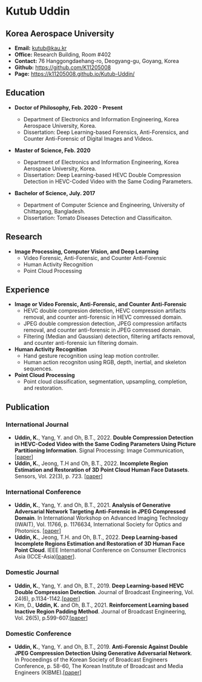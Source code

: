 # Kutub Uddin
## Korea Aerospace University

* **Email:** kutub@kau.kr
* **Office:** Research Building, Room #402
* **Contact:** 76 Hanggongdaehang-ro, Deogyang-gu, Goyang, Korea 
* **Github:** https://github.com/K11205008 
* **Page:** https://k11205008.github.io/Kutub-Uddin/ 

## Education

* **Doctor of Philosophy, Feb. 2020 - Present**
  * Department of Electronics and Information Engineering, Korea Aerospace University, Korea.
  * Dissertation: Deep Learning-based Forensics, Anti-Forensics, and Counter Anti-Forensic of Digital Images and Videos.
  
* **Master of Science, Feb. 2020**
  * Department of Electronics and Information Engineering, Korea Aerospace University, Korea.
  * Dissertation: Deep Learning-based HEVC Double Compression Detection in HEVC-Coded Video with the Same Coding Parameters.

* **Bachelor of Science, July. 2017**
  * Department of Computer Science and Engineering, University of Chittagong, Bangladesh.
  * Dissertation: Tomato Diseases Detection and Classificaiton.

## Research
* **Image Processing, Computer Vision, and Deep Learning**
  * Video Forensic, Anti-Forensic, and Counter Anti-Forensic
  * Human Activity Recognition
  * Point Cloud Processing
    
## Experience
* **Image or Video Forensic, Anti-Forensic, and Counter Anti-Forensic**
  *  HEVC double compresion detection, HEVC compression artifacts removal, and counter anti-forensic in HEVC comressed domain.
  *  JPEG double compression detection,  JPEG compression artifacts removal, and counter anti-forensic in JPEG comressed domain.
  *  Filtering (Median and Gaussian) detection, filtering artifacts removal, and counter anti-forensic iun filtering domain.
* **Human Activity Recognition**
  *  Hand gesture recognition using leap motion controller.
  *  Human action recogniton using RGB, depth, inertial, and skeleton sequences.
* **Point Cloud Processing**
  *  Point cloud classification, segmentation, upsampling, completion, and restoration.
  
## Publication
### International Journal
  * **Uddin, K.**, Yang, Y. and Oh, B.T., 2022. **Double Compression Detection in HEVC-Coded Video with the Same Coding Parameters Using Picture Partitioning             Information**. Signal Processing: Image Communication, [[paper](https://doi.org/10.1016/j.image.2022.116638)]
  * **Uddin, K.**, Jeong, T.H and Oh, B.T., 2022. **Incomplete Region Estimation and Restoration of 3D Point Cloud Human Face Datasets**. Sensors, Vol. 22(3), p. 723. [[paper](https://doi.org/10.3390/s22030723)]
### International Conference
  * **Uddin, K.**, Yang, Y. and Oh, B.T., 2021. **Analysis of Generative Adversarial Network Targeting Anti-Forensic in JPEG Compressed Domain**. In International Workshop on Advanced Imaging Technology (IWAIT), Vol. 11766, p. 1176634, International Society for Optics and Photonics. [[paper](https://doi.org/10.1117/12.2590959)]
* **Uddin, K.**, Jeong, T.H. and Oh, B.T., 2022. **Deep Learning-based Incomplete Regions Estimation and Restoration of 3D Human Face Point Cloud**. IEEE International Conference on Consumer Electronics Asia (ICCE-Asia)[[paper](10.1109/ICCE-Asia57006.2022.9954856)].
### Domestic Journal
  * **Uddin, K.**, Yang, Y. and Oh, B.T., 2019. **Deep Learning-based HEVC Double Compression Detection**. Journal of Broadcast Engineering, Vol. 24(6), p.1134-1142.[[paper](https://doi.org/10.5909/JBE.2019.24.6.1134)]
  * Kim, D., **Uddin, K.**  and Oh, B.T., 2021. **Reinforcement Learning based Inactive Region Padding Method**. Journal of Broadcast Engineering, Vol. 26(5), p.599-607.[[paper](https://doi.org/10.5909/JBE.2021.26.5.599)]
### Domestic Conference
  * **Uddin, K.**, Yang, Y. and Oh, B.T., 2019. **Anti-Forensic Against Double JPEG Compression Detection Using Generative Adversarial Network**. In Proceedings of the Korean Society of Broadcast Engineers Conference, p. 58-60, The Korean Institute of Broadcast and Media Engineers (KIBME).[[paper](https://www.koreascience.or.kr/article/CFKO201904533847572.page)]
  
